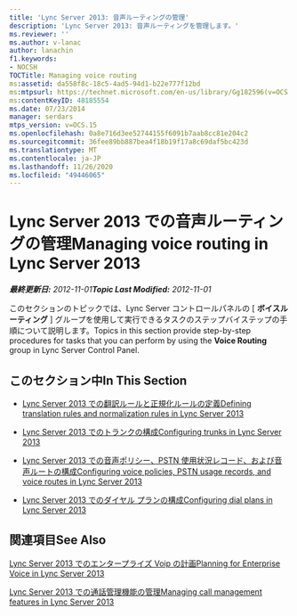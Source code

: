 ```yaml
---
title: 'Lync Server 2013: 音声ルーティングの管理'
description: 'Lync Server 2013: 音声ルーティングを管理します。'
ms.reviewer: ''
ms.author: v-lanac
author: lanachin
f1.keywords:
- NOCSH
TOCTitle: Managing voice routing
ms:assetid: da558f8c-18c5-4ad5-94d1-b22e777f12bd
ms:mtpsurl: https://technet.microsoft.com/en-us/library/Gg182596(v=OCS.15)
ms:contentKeyID: 48185554
ms.date: 07/23/2014
manager: serdars
mtps_version: v=OCS.15
ms.openlocfilehash: 0a8e716d3ee52744155f6091b7aab8cc81e204c2
ms.sourcegitcommit: 36fee89bb887bea4f18b19f17a8c69daf5bc423d
ms.translationtype: MT
ms.contentlocale: ja-JP
ms.lasthandoff: 11/26/2020
ms.locfileid: "49446065"
---
```

# <a name="managing-voice-routing-in-lync-server-2013"></a><span data-ttu-id="ab81b-103">Lync Server 2013 での音声ルーティングの管理</span><span class="sxs-lookup"><span data-stu-id="ab81b-103">Managing voice routing in Lync Server 2013</span></span>

<div data-xmlns="http://www.w3.org/1999/xhtml">

<div class="topic" data-xmlns="http://www.w3.org/1999/xhtml" data-msxsl="urn:schemas-microsoft-com:xslt" data-cs="https://msdn.microsoft.com/">

<div data-asp="https://msdn2.microsoft.com/asp">



</div>

<div id="mainSection">

<div id="mainBody"><span data-ttu-id="ab81b-104">

<span> </span></span><span class="sxs-lookup"><span data-stu-id="ab81b-104">

<span> </span></span></span>

<span data-ttu-id="ab81b-105">_**最終更新日:** 2012-11-01_</span><span class="sxs-lookup"><span data-stu-id="ab81b-105">_**Topic Last Modified:** 2012-11-01_</span></span>

<span data-ttu-id="ab81b-106">このセクションのトピックでは、Lync Server コントロールパネルの [ **ボイスルーティング** ] グループを使用して実行できるタスクのステップバイステップの手順について説明します。</span><span class="sxs-lookup"><span data-stu-id="ab81b-106">Topics in this section provide step-by-step procedures for tasks that you can perform by using the **Voice Routing** group in Lync Server Control Panel.</span></span>

<div>

## <a name="in-this-section"></a><span data-ttu-id="ab81b-107">このセクション中</span><span class="sxs-lookup"><span data-stu-id="ab81b-107">In This Section</span></span>

  - [<span data-ttu-id="ab81b-108">Lync Server 2013 での翻訳ルールと正規化ルールの定義</span><span class="sxs-lookup"><span data-stu-id="ab81b-108">Defining translation rules and normalization rules in Lync Server 2013</span></span>](lync-server-2013-defining-translation-rules-and-normalization-rules.md)

  - [<span data-ttu-id="ab81b-109">Lync Server 2013 でのトランクの構成</span><span class="sxs-lookup"><span data-stu-id="ab81b-109">Configuring trunks in Lync Server 2013</span></span>](lync-server-2013-configuring-trunks.md)

  - [<span data-ttu-id="ab81b-110">Lync Server 2013 での音声ポリシー、PSTN 使用状況レコード、および音声ルートの構成</span><span class="sxs-lookup"><span data-stu-id="ab81b-110">Configuring voice policies, PSTN usage records, and voice routes in Lync Server 2013</span></span>](lync-server-2013-configuring-voice-policies-pstn-usage-records-and-voice-routes.md)

  - [<span data-ttu-id="ab81b-111">Lync Server 2013 でのダイヤル プランの構成</span><span class="sxs-lookup"><span data-stu-id="ab81b-111">Configuring dial plans in Lync Server 2013</span></span>](lync-server-2013-configuring-dial-plans.md)

</div>

<div>

## <a name="see-also"></a><span data-ttu-id="ab81b-112">関連項目</span><span class="sxs-lookup"><span data-stu-id="ab81b-112">See Also</span></span>


[<span data-ttu-id="ab81b-113">Lync Server 2013 でのエンタープライズ Voip の計画</span><span class="sxs-lookup"><span data-stu-id="ab81b-113">Planning for Enterprise Voice in Lync Server 2013</span></span>](lync-server-2013-planning-for-enterprise-voice.md)  


[<span data-ttu-id="ab81b-114">Lync Server 2013 での通話管理機能の管理</span><span class="sxs-lookup"><span data-stu-id="ab81b-114">Managing call management features in Lync Server 2013</span></span>](lync-server-2013-managing-call-management-features.md)  
  

<span data-ttu-id="ab81b-115"></div>

</div>

<span> </span>

</div>

</div>

</span><span class="sxs-lookup"><span data-stu-id="ab81b-115"></div>

</div>

<span> </span>

</div>

</div>

</span></span></div>

